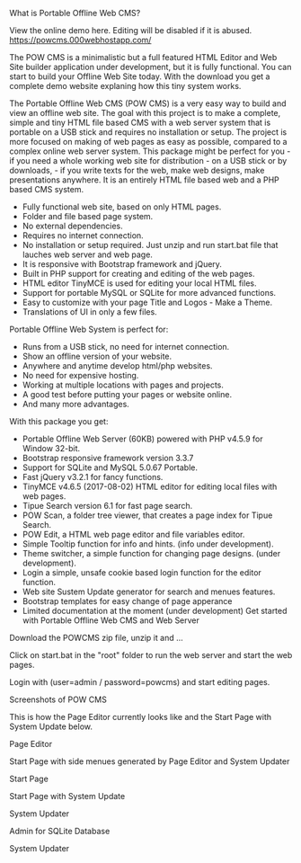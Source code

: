 
What is Portable Offline Web CMS?

View the online demo here. Editing will be disabled if it is abused.
https://powcms.000webhostapp.com/

The POW CMS is a minimalistic but a full featured HTML Editor and Web Site builder application under development, but it is fully functional. You can start to build your Offline Web Site today. With the download you get a complete demo website explaning how this tiny system works.

The Portable Offline Web CMS (POW CMS) is a very easy way to build and view an offline web site.
The goal with this project is to make a complete, simple and tiny HTML file based CMS with a web server system that is portable on a USB stick and requires no installation or setup.
The project is more focused on making of web pages as easy as possible, compared to a complex online web server system. This package might be perfect for you - if you need a whole working web site for distribution - on a USB stick or by downloads, - if you write texts for the web, make web designs, make presentations anywhere. It is an entirely HTML file based web and a PHP based CMS system.

- Fully functional web site, based on only HTML pages.
- Folder and file based page system.
- No external dependencies.
- Requires no internet connection.
- No installation or setup required. Just unzip and run start.bat file that lauches web server and web page.
- It is responsive with Bootstrap framework and jQuery.
- Built in PHP support for creating and editing of the web pages.
- HTML editor TinyMCE is used for editing your local HTML files.
- Support for portable MySQL or SQLite for more advanced functions.
- Easy to customize with your page Title and Logos - Make a Theme.
- Translations of UI in only a few files.

Portable Offline Web System is perfect for:
- Runs from a USB stick, no need for internet connection.
- Show an offline version of your website.
- Anywhere and anytime develop html/php websites.
- No need for expensive hosting.
- Working at multiple locations with pages and projects.
- A good test before putting your pages or website online.
- And many more advantages.

With this package you get:
- Portable Offline Web Server (60KB) powered with PHP v4.5.9 for Window 32-bit.
- Bootstrap responsive framework version 3.3.7
- Support for SQLite and MySQL 5.0.67 Portable.
- Fast jQuery v3.2.1 for fancy functions.
- TinyMCE v4.6.5 (2017-08-02) HTML editor for editing local files with web pages.
- Tipue Search version 6.1 for fast page search.
- POW Scan, a folder tree viewer, that creates a page index for Tipue Search.
- POW Edit, a HTML web page editor and file variables editor.
- Simple Tooltip function for info and hints. (info under development).
- Theme switcher, a simple function for changing page designs. (under development).
- Login a simple, unsafe cookie based login function for the editor function.
- Web site Sustem Update generator for search and menues features.
- Bootstrap templates for easy change of page apperance
- Limited documentation at the moment (under development)
Get started with Portable Offline Web CMS and Web Server

Download the POWCMS zip file, unzip it and ...

Click on start.bat in the "root" folder to run the web server and start the web pages.

Login with (user=admin / password=powcms) and start editing pages.

Screenshots of POW CMS

This is how the Page Editor currently looks like and the Start Page with System Update below.

Page Editor

Start Page with side menues generated by Page Editor and System Updater

Start Page

Start Page with System Update

System Updater

Admin for SQLite Database

System Updater
